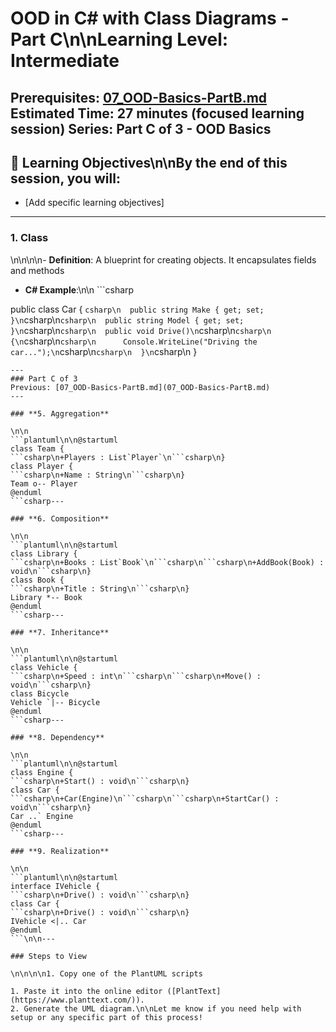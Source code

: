 # **OOD in C# with Class Diagrams** - Part C\n\n**Learning Level**: Intermediate

**Prerequisites**: [07_OOD-Basics-PartB.md](07_OOD-Basics-PartB.md)
**Estimated Time**: 27 minutes (focused learning session)
**Series**: Part C of 3 - OOD Basics
---

## 🎯 Learning Objectives\n\nBy the end of this session, you will:
  - [Add specific learning objectives]
---

### **1. Class**

\n\n\n\n- **Definition**: A blueprint for creating objects. It encapsulates fields and methods
  - **C# Example**:\n\n  ```csharp

  public class Car
  {
```csharp\n  public string Make { get; set; }\n```csharp\n```csharp\n  public string Model { get; set; }\n```csharp\n```csharp\n  public void Drive()\n```csharp\n```csharp\n  {\n```csharp\n```csharp\n      Console.WriteLine("Driving the car...");\n```csharp\n```csharp\n  }\n```csharp\n  }
  ```csharp- **Class Diagram**: [Class Diagram for Car](https://www.plantuml.com/plantuml/uml/SoWkIImgAStDuU9BoIhEIImk5D0e5L9Bo2vEpK_oiy9Ep4DiIW_8p4L9Q0dCJ4HMLtLKXL93qD__cCIFPMEx9bUsKc1FpjIFpmIQZJYIMZ3LtA4ZDA3n0000)
---
### Part C of 3
Previous: [07_OOD-Basics-PartB.md](07_OOD-Basics-PartB.md)
---

### **5. Aggregation**

\n\n
```plantuml\n\n@startuml
class Team {
```csharp\n+Players : List`Player`\n```csharp\n}
class Player {
```csharp\n+Name : String\n```csharp\n}
Team o-- Player
@enduml
```csharp---

### **6. Composition**

\n\n
```plantuml\n\n@startuml
class Library {
```csharp\n+Books : List`Book`\n```csharp\n```csharp\n+AddBook(Book) : void\n```csharp\n}
class Book {
```csharp\n+Title : String\n```csharp\n}
Library *-- Book
@enduml
```csharp---

### **7. Inheritance**

\n\n
```plantuml\n\n@startuml
class Vehicle {
```csharp\n+Speed : int\n```csharp\n```csharp\n+Move() : void\n```csharp\n}
class Bicycle
Vehicle `|-- Bicycle
@enduml
```csharp---

### **8. Dependency**

\n\n
```plantuml\n\n@startuml
class Engine {
```csharp\n+Start() : void\n```csharp\n}
class Car {
```csharp\n+Car(Engine)\n```csharp\n```csharp\n+StartCar() : void\n```csharp\n}
Car ..` Engine
@enduml
```csharp---

### **9. Realization**

\n\n
```plantuml\n\n@startuml
interface IVehicle {
```csharp\n+Drive() : void\n```csharp\n}
class Car {
```csharp\n+Drive() : void\n```csharp\n}
IVehicle <|.. Car
@enduml
```\n\n---

### Steps to View

\n\n\n\n1. Copy one of the PlantUML scripts

1. Paste it into the online editor ([PlantText](https://www.planttext.com/)).
2. Generate the UML diagram.\n\nLet me know if you need help with setup or any specific part of this process!

